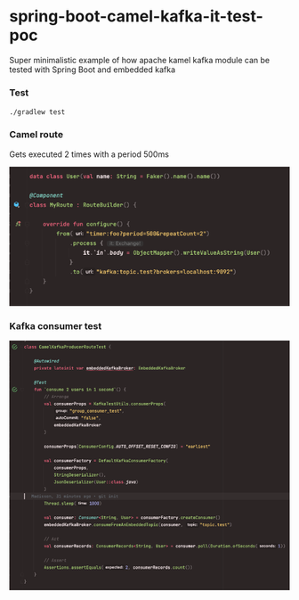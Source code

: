 # spring-boot-camel-kafka-it-test-poc
Super minimalistic example of how apache kamel kafka module can 
be tested with Spring Boot and embedded kafka

### Test
```
./gradlew test
```

### Camel route
Gets executed 2 times with a period 500ms

![alt text](img/route.png)


### Kafka consumer test
![alt text](img/test2.png)
